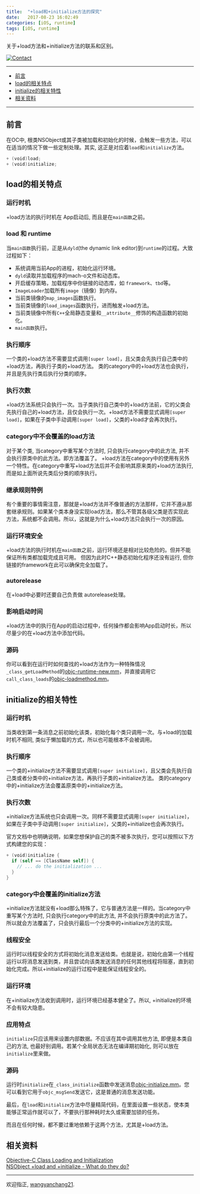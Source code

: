 ```yaml
---
title:  "+load和+initialize方法的探究"
date:   2017-08-23 16:02:49
categories: [iOS, runtime]
tags: [iOS, runtime]
---
```


关于+load方法和+initialize方法的联系和区别。

[![Contact](https://img.shields.io/badge/contact-wangyanchang21-green.svg)](https://github.com/wangyanchang21)

------

- [前言](#前言)
- [load的相关特点](#load的相关特点)
- [initialize的相关特性](#initialize的相关特性)
- [相关资料](#相关资料)

------


## 前言

在OC中, 根类NSObject或其子类被加载和初始化的时候，会触发一些方法，可以在适当的情况下做一些定制处理。其实, 这正是对应着`load`和`initialize`方法。

``` swift
+ (void)load;
+ (void)initialize;
```


## load的相关特点

### 运行时机
+load方法的执行时机在 App启动后, 而且是在`main函数`之前。

### load 和 runtime
当`main函数`执行前，正是从`dyld`(the dynamic link editor)到`runtime`的过程。大致过程如下：

- 系统调用当前App的进程，初始化运行环境。
- `dyld`读取并加载程序的mach-o文件和动态库。
- 开启缓存策略，加载程序中你链接的动态库，如 `framework`、`tbd`等。
- `ImageLoader`加载所有`image`（镜像）到内存。
- 当前类镜像的`map_images`函数执行。
- 当前类镜像的`load_images`函数执行，进而触发+load方法。
- 当前类镜像中所有`C++`全局静态变量和`__attribute__`修饰的构造函数的初始化。
- `main函数`执行。


### 执行顺序
一个类的+load方法不需要显式调用`[super load]`，且父类会先执行自己类中的+load方法，再执行子类的+load方法。
类的category中的+load方法也会执行，并且是先执行类后执行分类的顺序。

### 执行次数
+load方法系统只会执行一次。当子类执行自己类中的+load方法前，它的父类会先执行自己的+load方法，且仅会执行一次。+load方法不需要显式调用`[super load]`，如果在子类中手动调用`[super load]`，父类的+load才会再次执行。

### category中不会覆盖的load方法
对于某个类, 当category中重写某个方法时, 只会执行category中的此方法, 并不会执行原类中的此方法。即方法覆盖了。
+load方法在category中的使用有另外一个特性。在category中重写+load方法后并不会影响其原来类的+load方法执行, 而是如上面所说先类后分类的顺序执行。

### 继承规则特例
有个重要的事情需注意，那就是+load方法并不像普通的方法那样，它并不遵从那套继承规则。如果某个类本身没实现load方法，那么不管其各级父类是否实现此方法，系统都不会调用。所以，这就是为什么+load方法只会执行一次的原因。

### 运行环境安全
+load方法的执行时机在`main函数`之前，运行环境还是相对比较危险的。但并不能保证所有类都加载完成且可用。
但因为此时C++静态初始化程序还没有运行, 但你链接的framework在此可以确保完全加载了。

### autorelease
在+load中必要时还要自己负责做 autorelease处理。

### 影响启动时间
+load方法中的执行在App的启动过程中，任何操作都会影响App启动时长，所以尽量少的在+load方法中添加代码。

### 源码
你可以看到在运行时如何查找的+load方法作为一种特殊情况`_class_getLoadMethod`的[objc-runtime-new.mm](https://opensource.apple.com/source/objc4/objc4-532.2/runtime/objc-runtime-new.mm)，并直接调用它`call_class_loads`的[objc-loadmethod.mm](https://opensource.apple.com/source/objc4/objc4-532.2/runtime/objc-loadmethod.mm)。



## initialize的相关特性

### 运行时机
当类收到第一条消息之前初始化该类，初始化每个类只调用一次。与+load的加载时机不相同, 类似于懒加载的方式，所以也可能根本不会被调用。

### 执行顺序
一个类的+initialize方法不需要显式调用`[super initialize]`，且父类会先执行自己类或者分类中的+initialize方法，再执行子类的+initialize方法。
类的category中的+initialize方法会覆盖原类中的+initialize方法。

### 执行次数
+initialize方法系统也只会调用一次。同样不需要显式调用`[super initialize]`，如果在子类中手动调用`[super initialize]`，父类的+initialize也会再次执行。

官方文档中也明确说明，如果您想保护自己的类不被多次执行，您可以按照以下方式构建您的实现：

``` swift
+ (void)initialize {
  if (self == [ClassName self]) {
    // ... do the initialization ...
  }
}
```

### category中会覆盖的initialize方法
+initialize方法就没有+load那么特殊了，它与普通方法是一样的。当category中重写某个方法时, 只会执行category中的此方法, 并不会执行原类中的此方法了。所以就会方法覆盖了，只会执行最后一个分类中的+initialize方法的实现。

### 线程安全
运行时以线程安全的方式将初始化消息发送给类。也就是说，初始化由第一个线程运行以将消息发送到类，并且尝试向该类发送消息的任何其他线程将阻塞，直到初始化完成。所以+initialize的运行过程中是能保证线程安全的。

### 运行环境
在+initialize方法收到调用时，运行环境已经基本健全了。所以, +initialize的环境不会有较大隐患。

### 应用特点
`initialize`只应该用来设置内部数据。不应该在其中调用其他方法, 即便是本类自己的方法, 也最好别调用。若某个全局状态无法在编译期初始化, 则可以放在 `initialize`里来做。

### 源码
运行时`initialize`在`_class_initialize`函数中发送消息[objc-initialize.mm](http://opensource.apple.com/source/objc4/objc4-532.2/runtime/objc-initialize.mm)。您可以看到它用于`objc_msgSend`发送它，这是普通的消息发送功能。


最后，在`load`和`initialize`方法中尽量精简代码，在里面设置一些状态，使本类能够正常运作就可以了，不要执行那种耗时太久或需要加锁的任务。

而且在任何时候，都不要过重地依赖于这两个方法，尤其是+load方法。



## 相关资料

[Objective-C Class Loading and Initialization](https://www.mikeash.com/pyblog/friday-qa-2009-05-22-objective-c-class-loading-and-initialization.html)   
[NSObject +load and +initialize - What do they do?](https://stackoverflow.com/questions/13326435/nsobject-load-and-initialize-what-do-they-do)   

-------

欢迎指正, [wangyanchang21](https://github.com/wangyanchang21).


